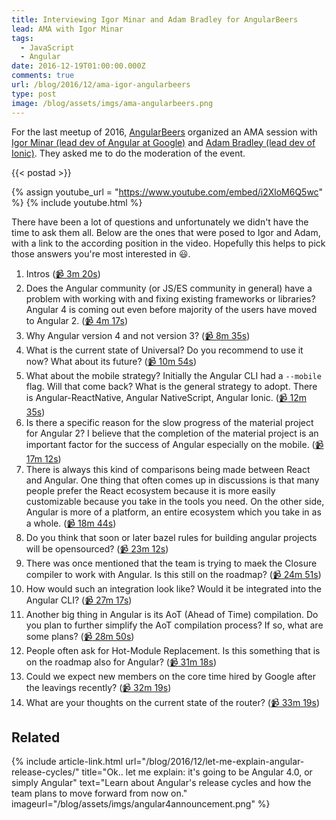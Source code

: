 ```yaml
---
title: Interviewing Igor Minar and Adam Bradley for AngularBeers
lead: AMA with Igor Minar
tags:
  - JavaScript
  - Angular
date: 2016-12-19T01:00:00.000Z
comments: true
url: /blog/2016/12/ama-igor-angularbeers
type: post
image: /blog/assets/imgs/ama-angularbeers.png
---
```


<div class="article-intro">
    For the last meetup of 2016, <a href="http://angularbeers.org/" target="_blank">AngularBeers</a> organized an AMA session with <a href="https://twitter.com/IgorMinar">Igor Minar (lead dev of Angular at Google)</a> and <a href="https://twitter.com/adamdbradley">Adam Bradley (lead dev of Ionic)</a>. They asked me to do the moderation of the event.
</div>

{{< postad >}}

{% assign youtube_url = "https://www.youtube.com/embed/i2XloM6Q5wc" %}
{% include youtube.html %}

There have been a lot of questions and unfortunately we didn't have the time to ask them all. Below are the ones that were posed to Igor and Adam, with a link to the according position in the video. Hopefully this helps to pick those answers you're most interested in :smiley:.

1. Intros ([:video_camera: 3m 20s](https://youtu.be/i2XloM6Q5wc?t=3m20s))
1. Does the Angular community (or JS/ES community in general) have a problem with working with and fixing existing frameworks or libraries? Angular 4 is coming out even before majority of the users have moved to Angular 2. ([:video_camera: 4m 17s](https://youtu.be/i2XloM6Q5wc?t=4m17s))
1. Why Angular version 4 and not version 3? ([:video_camera: 8m 35s](https://youtu.be/i2XloM6Q5wc?t=8m37s))
1. What is the current state of Universal? Do you recommend to use it now? What about its future? ([:video_camera: 10m 54s](https://youtu.be/i2XloM6Q5wc?t=10m54s))
1. What about the mobile strategy? Initially the Angular CLI had a `--mobile` flag. Will that come back? What is the general strategy to adopt. There is Angular-ReactNative, Angular NativeScript, Angular Ionic. ([:video_camera: 12m 35s](https://youtu.be/i2XloM6Q5wc?t=12m35s))
1. Is there a specific reason for the slow progress of the material project for Angular 2? I believe that the completion of the material project is an important factor for the success of Angular especially on the mobile. ([:video_camera: 17m 12s](https://youtu.be/i2XloM6Q5wc?t=17m12s))
1. There is always this kind of comparisons being made between React and Angular. One thing that often comes up in discussions is that many people prefer the React ecosystem because it is more easily customizable because you take in the tools you need. On the other side, Angular is more of a platform, an entire ecosystem which you take in as a whole. ([:video_camera: 18m 44s](https://youtu.be/i2XloM6Q5wc?t=18m44s))
1. Do you think that soon or later bazel rules for building angular projects will be opensourced? ([:video_camera: 23m 12s](https://youtu.be/i2XloM6Q5wc?t=23m12s))
1. There was once mentioned that the team is trying to maek the Closure compiler to work with Angular. Is this still on the roadmap? ([:video_camera: 24m 51s](https://youtu.be/i2XloM6Q5wc?t=24m51s))
1. How would such an integration look like? Would it be integrated into the Angular CLI? ([:video_camera: 27m 17s](https://youtu.be/i2XloM6Q5wc?t=27m17s))
1. Another big thing in Angular is its AoT (Ahead of Time) compilation. Do you plan to further simplify the AoT compilation process? If so, what are some plans? ([:video_camera: 28m 50s](https://youtu.be/i2XloM6Q5wc?t=28m50s))
1. People often ask for Hot-Module Replacement. Is this something that is on the roadmap also for Angular? ([:video_camera: 31m 18s](https://youtu.be/i2XloM6Q5wc?t=31m18s))
1. Could we expect new members on the core time hired by Google after the leavings recently? ([:video_camera: 32m 19s](https://youtu.be/i2XloM6Q5wc?t=32m19s))
1. What are your thoughts on the current state of the router? ([:video_camera: 33m 19s](https://youtu.be/i2XloM6Q5wc?t=33m19s))

## Related

{% include article-link.html
	url="/blog/2016/12/let-me-explain-angular-release-cycles/"
	title="Ok.. let me explain: it's going to be Angular 4.0, or simply Angular"
	text="Learn about Angular's release cycles and how the team plans to move forward from now on."
	imageurl="/blog/assets/imgs/angular4announcement.png"
%}




